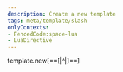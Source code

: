 ```yaml
---
description: Create a new template
tags: meta/template/slash
onlyContexts:
- FencedCode:space-lua
- LuaDirective
---
```

template.new[==[|^|]==]